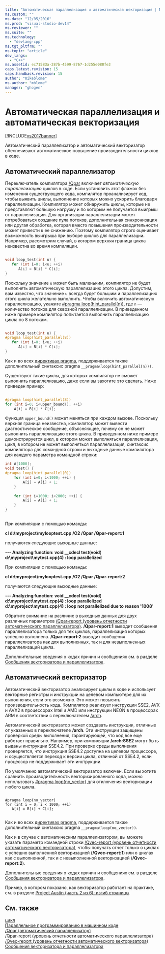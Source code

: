 ```yaml
---
title: "Автоматическая параллелизация и автоматическая векторизация | Microsoft Docs"
ms.custom: ""
ms.date: "12/05/2016"
ms.prod: "visual-studio-dev14"
ms.reviewer: ""
ms.suite: ""
ms.technology: 
  - "devlang-cpp"
ms.tgt_pltfrm: ""
ms.topic: "article"
dev_langs: 
  - "C++"
ms.assetid: ec71583a-287b-4599-8767-1d255e080fe3
caps.latest.revision: 15
caps.handback.revision: 15
author: "mikeblome"
ms.author: "mblome"
manager: "ghogen"
---
```

# Автоматическая параллелизация и автоматическая векторизация
[!INCLUDE[vs2017banner](../assembler/inline/includes/vs2017banner.md)]

Автоматический параллелизатор и автоматический векторизатор обеспечивают автоматическое повышение производительности циклов в коде.  
  
## Автоматический параллелизатор  
 Переключатель компилятора [\/Qpar](../Topic/-Qpar%20\(Auto-Parallelizer\).md) включает *автоматическую параллелизацию* циклов в коде.  Если установить этот флажок без изменения существующего кода, компилятор проанализирует код, чтобы выявить циклы, выполнение которых можно ускорить благодаря параллелизации.  Компилятор может обнаружить циклы, которые не представляют большую нагрузку и по которым не получается выигрыш от параллелизации. Для организации параллелизации может потребоваться создание пула потоков, дополнительная синхронизация или другая обработка, которая вместо повышения производительности может привести к ее снижению. Поэтому компилятор строго оценивает возможность выигрыша при выборе циклов для параллелизации.  Например, рассмотрим случай, в котором верхняя граница цикла неизвестна во время компиляции.  
  
```cpp  
  
void loop_test(int u) {  
   for (int i=0; i<u; ++i)  
      A[i] = B[i] * C[i];  
}  
```  
  
 Поскольку значение `u` может быть маленьким, компилятор не будет выполнять автоматическую параллелизацию этого цикла.  Допустим, вам известно, что значение `u` всегда будет большим и параллелизацию этого цикла желательно выполнить.  Чтобы включить автоматическую параллелизацию, укажите [\#pragma loop\(hint\_parallel\(n\)\)](../preprocessor/loop.md), где `n` — количество потоков для сквозной параллелизации.  В приведенном ниже примере компилятор попытается выполнить параллелизацию цикла по 8 потокам.  
  
```cpp  
  
void loop_test(int u) {  
#pragma loop(hint_parallel(8))  
   for (int i=0; i<u; ++i)  
      A[i] = B[i] * C[i];  
}  
```  
  
 Как и во всех [директивах pragma](../preprocessor/pragma-directives-and-the-pragma-keyword.md), поддерживается также дополнительный синтаксис pragma `__pragma(loop(hint_parallel(n)))`.  
  
 Существуют такие циклы, для которых компилятор не сможет выполнить параллелизацию, даже если вы захотите это сделать.  Ниже приведен пример:  
  
```cpp  
  
#pragma loop(hint_parallel(8))  
for (int i=0; i<upper_bound(); ++i)  
    A[i] = B[i] * C[i];  
```  
  
 Функция `upper_bound()` может меняться при каждом вызове.  Поскольку верхняя граница неизвестна, компилятор может вывести диагностическое сообщение, объясняющее, почему он не может выполнить параллелизацию этого цикла.  В приведенном ниже примере демонстрируется цикл, в котором может выполняться параллелизация, цикл, в котором не может выполняться параллелизация, синтаксис компилятора для командной строки и выходные данные компилятора для каждого параметра командной строки:  
  
```cpp  
int A[1000];  
void test() {  
#pragma loop(hint_parallel(0))  
    for (int i=0; i<1000; ++i) {  
        A[i] = A[i] + 1;  
    }  
  
    for (int i=1000; i<2000; ++i) {  
        A[i] = A[i] + 1;  
    }  
}  
  
```  
  
 При компиляции с помощью команды:  
  
 **cl d:\\myproject\\mylooptest.cpp \/O2 \/Qpar \/Qpar\-report:1**  
  
 получаются следующие выходные данные:  
  
 **\-\-\- Analyzing function: void \_\_cdecl test\(void\)**   
  **d:\\myproject\\mytest.cpp\(4\) : loop parallelized**  
  
 При компиляции с помощью команды:  
  
 **cl d:\\myproject\\mylooptest.cpp \/O2 \/Qpar \/Qpar\-report:2**  
  
 получаются следующие выходные данные:  
  
 **\-\-\- Analyzing function: void \_\_cdecl test\(void\)**   
  **d:\\myproject\\mytest.cpp\(4\) : loop parallelized**   
  **d:\\myproject\\mytest.cpp\(4\) : loop not parallelized due to reason '1008'**  
  
 Обратите внимание на различие в выходных данных для двух различных параметров [\/Qpar\-report \(уровень отчетности автоматического параллелизатора\)](../build/reference/qpar-report-auto-parallelizer-reporting-level.md).  **\/Qpar\-report:1** выводит сообщения параллелизатора только для тех циклов, параллелизация которых успешно выполнена.  **\/Qpar\-report:2** выводит сообщения параллелизатора как для выполненных, так и для невыполненных параллелизаций цикла.  
  
 Дополнительные сведения о кодах причин и сообщениях см. в разделе [Сообщения векторизатора и параллелизатора](../error-messages/tool-errors/vectorizer-and-parallelizer-messages.md).  
  
## Автоматический векторизатор  
 Автоматический векторизатор анализирует циклы в коде и использует векторные регистры и инструкции на целевом компьютере для их выполнения, если это возможно.  Это может повысить производительность кода.  Компилятор реализует инструкции SSE2, AVX и AVX2 в процессорах Intel и AMD или инструкции NEON в процессорах ARM в соответствии с переключателем [\/arch](../build/reference/arch-minimum-cpu-architecture.md).  
  
 Автоматический векторизатор может создавать инструкции, отличные от указанных в переключателе **\/arch**.  Эти инструкции защищены проверкой среды выполнения, гарантирующей, что код все еще работает правильно.  Например, при компиляции **\/arch:SSE2** могут быть выданы инструкции SSE4.2.  При проверке среды выполнения проверяется, что инструкция SSE4.2 доступна на целевом процессоре, и осуществляется переход к версии цикла, отличной от SSE4.2, если процессор не поддерживает эти инструкции.  
  
 По умолчанию автоматический векторизатор включен.  Если вы хотите сравнить производительность векторизированного кода, можно использовать [\#pragma loop\(no\_vector\)](../preprocessor/loop.md) для отключения векторизации любого цикла.  
  
```  
  
#pragma loop(no_vector)  
for (int i = 0; i < 1000; ++i)  
   A[i] = B[i] + C[i];  
  
```  
  
 Как и во всех [директивах pragma](../preprocessor/pragma-directives-and-the-pragma-keyword.md), поддерживается также дополнительный синтаксис pragma `__pragma(loop(no_vector))`.  
  
 Как и в случае с автоматическим параллелизатором, вы можете указать параметр командной строки [\/Qvec\-report \(уровень отчетности автоматического векторизатора\)](../build/reference/qvec-report-auto-vectorizer-reporting-level.md), чтобы получать отчет только о циклах с успешно выполненной векторизацией \(**\/Qvec\-report:1**\) или о циклах как с выполненной, так и с невыполненной векторизацией \(**\/Qvec\-report:2**\).  
  
 Дополнительные сведения о кодах причин и сообщениях см. в разделе [Сообщения векторизатора и параллелизатора](../error-messages/tool-errors/vectorizer-and-parallelizer-messages.md).  
  
 Пример, в котором показано, как векторизатор работает на практике, см. в разделе [Project Austin \(часть 2 из 6\): изгиб страницы](http://blogs.msdn.com/b/vcblog/archive/2012/09/27/10348494.aspx).  
  
## См. также  
 [цикл](../preprocessor/loop.md)   
 [Параллельное программированию в машинном коде](http://go.microsoft.com/fwlink/?LinkId=263662)   
 [\/Qpar \(автоматический параллелизатор\)](../Topic/-Qpar%20\(Auto-Parallelizer\).md)   
 [\/Qpar\-report \(уровень отчетности автоматического параллелизатора\)](../build/reference/qpar-report-auto-parallelizer-reporting-level.md)   
 [\/Qvec\-report \(уровень отчетности автоматического векторизатора\)](../build/reference/qvec-report-auto-vectorizer-reporting-level.md)   
 [Сообщения векторизатора и параллелизатора](../error-messages/tool-errors/vectorizer-and-parallelizer-messages.md)